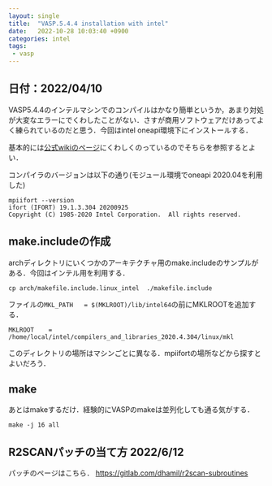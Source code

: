 ```yaml
---
layout: single
title:  "VASP.5.4.4 installation with intel"
date:   2022-10-28 10:03:40 +0900
categories: intel
tags:
 - vasp
---
```



## 日付：2022/04/10

VASP5.4.4のインテルマシンでのコンパイルはかなり簡単というか，あまり対処が大変なエラーにでくわしたことがない．さすが商用ソフトウェアだけあってよく練られているのだと思う．今回はintel oneapi環境下にインストールする．

基本的には[公式wikiのページ](https://www.vasp.at/wiki/index.php/Installing_VASP.5.X.X)にくわしくのっているのでそちらを参照するとよい．

コンパイラのバージョンは以下の通り(モジュール環境でoneapi 2020.04を利用した)
```
mpiifort --version
ifort (IFORT) 19.1.3.304 20200925
Copyright (C) 1985-2020 Intel Corporation.  All rights reserved.
```

## make.includeの作成

archディレクトリにいくつかのアーキテクチャ用のmake.includeのサンプルがある．今回はインテル用を利用する．

```
cp arch/makefile.include.linux_intel  ./makefile.include
```

ファイルの`MKL_PATH   = $(MKLROOT)/lib/intel64`の前にMKLROOTを追加する．

```
MKLROOT    = /home/local/intel/compilers_and_libraries_2020.4.304/linux/mkl
```

このディレクトリの場所はマシンごとに異なる．mpiifortの場所などから探すとよいだろう．

## make

あとはmakeするだけ．経験的にVASPのmakeは並列化しても通る気がする．

```
make -j 16 all
```


## R2SCANパッチの当て方 2022/6/12

パッチのページはこちら．
https://gitlab.com/dhamil/r2scan-subroutines
